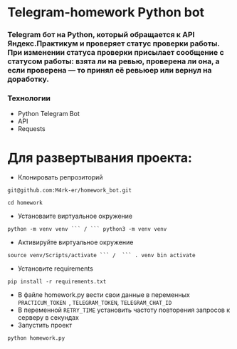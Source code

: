 # Telegram-homework Python bot
### Telegram бот на Python, который обращается к API Яндекс.Практикум и проверяет статус проверки работы. При изменении статуса проверки присылает сообщение с статусом работы: взята ли на ревью, проверена ли она, а если проверена — то принял её ревьюер или вернул на доработку.

### Технологии
- Python Telegram Bot
- API
- Requests

# Для развертывания проекта:
- Клонировать репрозиторий
```
git@github.com:M4rk-er/homework_bot.git
```
```
cd homework
```
- Установаите виртуальное окружение
``` 
python -m venv venv ``` / ``` python3 -m venv venv 
```
>
- Активируйте виртуальное окружение
``` 
source venv/Scripts/activate ``` /  ``` . venv bin activate 
```
>
- Установите requirements
``` 
pip install -r requirements.txt
```
- В файле homework.py вести свои данные в переменных ``` PRACTICUM_TOKEN  ```, ``` TELEGRAM_TOKEN ```, ``` TELEGRAM_CHAT_ID ```
- В переменной ``` RETRY_TIME ``` установить частоту повторения запросов к серверу в секундах
- Запустить проект
```
python homework.py
```
